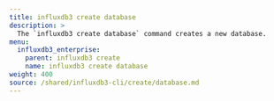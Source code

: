 ```yaml
---
title: influxdb3 create database
description: >
  The `influxdb3 create database` command creates a new database.
menu:
  influxdb3_enterprise:
    parent: influxdb3 create
    name: influxdb3 create database
weight: 400
source: /shared/influxdb3-cli/create/database.md
---
```


<!-- 
The content of this file is at content/shared/influxdb3-cli/create/database.md
-->

